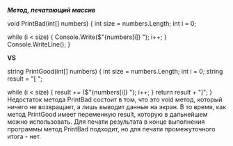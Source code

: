 ***Метод, печатающий массив***

void PrintBad(int[] numbers)
{
  int size = numbers.Length;
  int i = 0;

  while (i < size)
  {
    Console.Write($"{numbers[i]} ");
    i++;
  }
  Console.WriteLine();
}

  **VS**


string PrintGood(int[] numbers)
{
  int size = numbers.Length;
  int i = 0;
  string result = "[ ";

  while (i < size)
  {
    result += ($"{numbers[i]} ");
    i++;
  }
  return result + "]";
}
  Недостаток метода PrintBad состоит в том, что это void метод, который ничего не возвращает, а лишь выводит данные на экран. В то время, как метод PrintGood имеет переменную result, которую в дальнейшем можно использовать. 
  Для печати результата в конце выполнения программы метод PrintBad подходит, но для печати промежуточного итога - нет.
